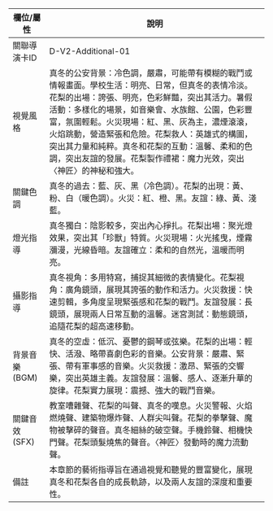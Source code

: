 | 欄位/屬性 | 說明 |
|---|---|
| 關聯導演卡ID | D-V2-Additional-01 |
| 視覺風格 | 真冬的公安背景：冷色調，嚴肅，可能帶有模糊的戰鬥或情報畫面。學校生活：明亮、日常，但真冬的表情冷淡。花梨的出場：誇張、明亮，色彩鮮豔，突出其活力。暑假活動：多樣化的場景，如音樂會、水族館、公園，色彩豐富，氛圍輕鬆。火災現場：紅、黑、灰為主，濃煙滾滾，火焰跳動，營造緊張和危險。花梨救人：英雄式的構圖，突出其力量和純粹。真冬和花梨的互動：溫馨、柔和的色調，突出友誼的發展。花梨製作禮裙：魔力光效，突出〈神匠〉的神秘和強大。 |
| 關鍵色調 | 真冬的過去：藍、灰、黑（冷色調）。花梨的出現：黃、粉、白（暖色調）。火災：紅、橙、黑。友誼：綠、黃、淺藍。 |
| 燈光指導 | 真冬獨白：陰影較多，突出內心掙扎。花梨出場：聚光燈效果，突出其「珍獸」特質。火災現場：火光搖曳，煙霧瀰漫，光線昏暗。友誼確立：柔和的自然光，溫暖而明亮。 |
| 攝影指導 | 真冬視角：多用特寫，捕捉其細微的表情變化。花梨視角：廣角鏡頭，展現其誇張的動作和活力。火災救援：快速剪輯，多角度呈現緊張感和花梨的戰鬥。友誼發展：長鏡頭，展現兩人日常互動的溫馨。迷宮測試：動態鏡頭，追隨花梨的超高速移動。 |
| 背景音樂 (BGM) | 真冬的空虛：低沉、憂鬱的鋼琴或弦樂。花梨的出場：輕快、活潑、略帶喜劇色彩的音樂。公安背景：嚴肅、緊張、帶有軍事感的音樂。火災救援：激昂、緊張的交響樂，突出英雄主義。友誼發展：溫馨、感人、逐漸升華的旋律。花梨實力展現：震撼、強大的戰鬥音樂。 |
| 關鍵音效 (SFX) | 教室嘈雜聲、花梨的叫聲、真冬的嘆息。火災警報、火焰燃燒聲、建築物爆炸聲、人群尖叫聲。花梨的拳擊聲、魔物被擊碎的聲音。真冬細絲的破空聲。手機鈴聲、相機快門聲。花梨頭髮燒焦的聲音。〈神匠〉發動時的魔力流動聲。 |
| 備註 | 本章節的藝術指導旨在通過視覺和聽覺的豐富變化，展現真冬和花梨各自的成長軌跡，以及兩人友誼的深度和重要性。 |
